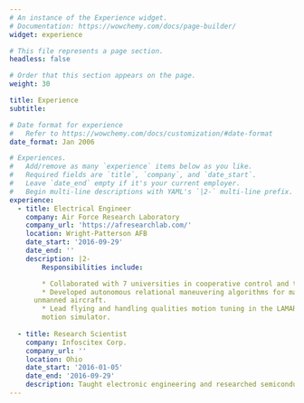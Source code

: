 ```yaml
---
# An instance of the Experience widget.
# Documentation: https://wowchemy.com/docs/page-builder/
widget: experience

# This file represents a page section.
headless: false

# Order that this section appears on the page.
weight: 30

title: Experience
subtitle:

# Date format for experience
#   Refer to https://wowchemy.com/docs/customization/#date-format
date_format: Jan 2006

# Experiences.
#   Add/remove as many `experience` items below as you like.
#   Required fields are `title`, `company`, and `date_start`.
#   Leave `date_end` empty if it's your current employer.
#   Begin multi-line descriptions with YAML's `|2-` multi-line prefix.
experience:
  - title: Electrical Engineer
    company: Air Force Research Laboratory
    company_url: 'https://afresearchlab.com/'
    location: Wright-Patterson AFB
    date_start: '2016-09-29'
    date_end: ''
    description: |2-
        Responsibilities include:

        * Collaborated with 7 universities in cooperative control and tactical autonomomy.
        * Developed autonomous relational maneuvering algorithms for manned and
      unmanned aircraft.
        * Lead flying and handling qualities motion tuning in the LAMARS
        motion simulator.
        
  - title: Research Scientist
    company: Infoscitex Corp.
    company_url: ''
    location: Ohio
    date_start: '2016-01-05'
    date_end: '2016-09-29'
    description: Taught electronic engineering and researched semiconductor physics.
---
```


